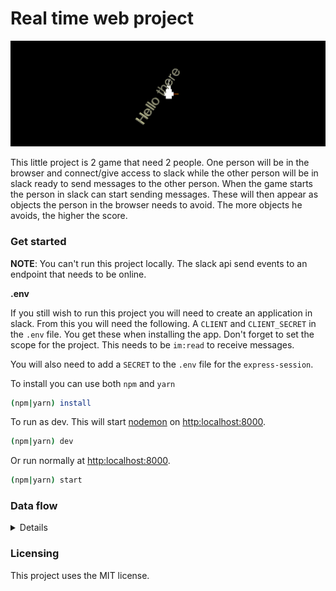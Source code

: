 # Real time web project

![](./readme-images/header.png)

This little project is 2 game that need 2 people. One person will be in the browser and connect/give access to slack while the other person will be in slack ready to send messages to the other person. When the game starts the person in slack can start sending messages. These will then appear as objects the person in the browser needs to avoid. The more objects he avoids, the higher the score.

### Get started

**NOTE**: You can't run this project locally. The slack api send events to an endpoint that needs to be online.

**.env**

If you still wish to run this project you will need to create an application in slack. From this you will need the following. A `CLIENT` and `CLIENT_SECRET` in the `.env` file. You get these when installing the app. Don't forget to set the scope for the project. This needs to be `im:read` to receive messages.

You will also need to add a `SECRET` to the `.env` file for the `express-session`.

To install you can use both `npm` and `yarn`

```sh
(npm|yarn) install
```

To run as dev. This will start [nodemon] on [http:localhost:8000].

```sh
(npm|yarn) dev
```

Or run normally at [http:localhost:8000].

```sh
(npm|yarn) start
```

[http:localhost:8000]: http:localhost:8000
[nodemon]: http://nodemon.io/

### Data flow

<details>
	<summery>The data flow image</summery>
	![](./readme-images/real-time-web-data-flow.png)
</details>

### Licensing

This project uses the MIT license.

<!-- ...but how does one use this project? What are its features 🤔 -->

<!-- What external data source is featured in your project and what are its properties 🌠 -->

<!-- Where do the 0️⃣s and 1️⃣s live in your project? What db system are you using?-->

<!-- Maybe a checklist of done stuff and stuff still on your wishlist? ✅ -->
